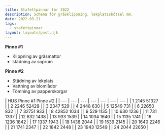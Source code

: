 ```yaml
---
title: Stafettpinnar för 2022
description: Schema för gräsklippning, lekplatsskötsel mm.
date: 2022-03-21
tags:
  - stafettpinnar
layout: layouts/post.njk
---
```


<div class="pinne1">

**Pinne #1**
+ Klippning av gräsmattor
+ städning av soprum

</div>

<div class="pinne2">

**Pinne #2**
+ Städning av lekplats
+ Vattning av blomlådor
+ Tömning av papperskorgar

</div>

| HUS <th colspan="3"> Pinne #1 </th><th colspan="3"> Pinne #2 |
| --- | --- | --- | --- | --- | --- | --- |
| 1 <td></td><td>21</td><td>45</td> <td>51</td><td>3</td><td>27 |
| 2 <td></td><td>22</td><td>46</td> <td>52</td><td>4</td><td>28 |
| 3 <td></td><td>23</td><td>47</td> <td></td><td>5</td><td>29 |
| 4 <td></td><td>24</td><td>48</td> <td></td><td>6</td><td>30 |
| 5 <td>1</td><td>25</td><td>49</td> <td></td><td>7</td><td>31 |
| 6 <td>2</td><td>26</td><td>50</td> <td></td><td>8</td><td>32 |
| 7 <td>3</td><td>27</td><td>51</td> <td></td><td>9</td><td>33 |
| 8 <td>4</td><td>28</td><td>52</td> <td></td><td>10</td><td>34 |
| 9 <td>5</td><td>29</td><td></td> <td></td><td>11</td><td>35 |
| 10 <td>6</td><td>30</td><td></td> <td></td><td>12</td><td>36 |
| 11 <td>7</td><td>31</td><td></td> <td></td><td>13</td><td>37 |
| 12 <td>8</td><td>32</td><td></td> <td></td><td>14</td><td>38 |
| 13 <td>9</td><td>33</td><td></td> <td></td><td>15</td><td>39 |
| 14 <td>10</td><td>34</td><td></td> <td></td><td>16</td><td>40 |
| 15 <td>11</td><td>35</td><td></td> <td></td><td>17</td><td>41 |
| 16 <td>12</td><td>36</td><td></td> <td></td><td>18</td><td>42 |
| 17 <td>13</td><td>37</td><td></td> <td></td><td>19</td><td>43 |
| 18 <td>14</td><td>38</td><td></td> <td></td><td>20</td><td>44 |
| 19 <td>15</td><td>39</td><td></td> <td></td><td>21</td><td>45 |
| 20 <td>16</td><td>40</td><td></td> <td></td><td>22</td><td>46 |
| 21 <td>17</td><td>41</td><td></td> <td></td><td>23</td><td>47 |
| 22 <td>18</td><td>42</td><td></td> <td></td><td>24</td><td>48 |
| 23 <td>19</td><td>43</td><td></td> <td>1</td><td>25</td><td>49 |
| 24 <td>20</td><td>44</td><td></td> <td>2</td><td>26</td><td>50 |
